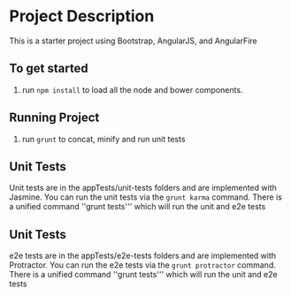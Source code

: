 # Project Description
This is a starter project using Bootstrap, AngularJS, and AngularFire

## To get started
1) run ```npm install``` to load all the node and bower components.

## Running Project
1) run ```grunt``` to concat, minify and run unit tests

## Unit Tests
Unit tests are in the appTests/unit-tests folders and are implemented with Jasmine.  You can run the unit tests via the ```grunt karma``` command.  There is a unified command ''grunt tests''' which will run the unit and e2e tests

## Unit Tests
e2e tests are in the appTests/e2e-tests folders and are implemented with Protractor.  You can run the e2e tests via the ```grunt protractor``` command.  There is a unified command ''grunt tests''' which will run the unit and e2e tests